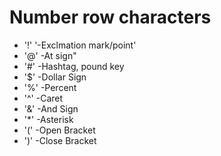 # Number row characters
- '!'		'-Exclmation mark/point'
- '@'		-At sign"
- '#'		-Hashtag, pound key
- '$'		-Dollar Sign
- '%'		-Percent
- '^'		-Caret
- '&'		-And Sign
- '*'		-Asterisk
- '('		-Open Bracket
- ')'		-Close Bracket
